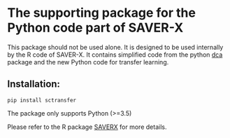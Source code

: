 # The supporting package for the Python code part of SAVER-X

This package should not be used alone. It is designed to be used internally by the R code of SAVER-X.
It contains simplified code from the python [dca](http://github.com/theislab/dca) package and the new Python code for transfer learning.

## Installation:

```
pip install sctransfer
```
The package only supports Python (>=3.5)

Please refer to the R package [SAVERX](https://github.com/jingshuw/SAVERX) for more details.
